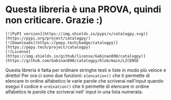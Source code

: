 # Questa libreria è una PROVA, quindi non criticare. Grazie :)
```
[![PyPI version](https://img.shields.io/pypi/v/catalogpy.svg)](https://pypi.org/project/catalogpy/)
[![Downloads](https://pepy.tech/badge/catalogpy)](https://pepy.tech/project/catalogpy)
[![License](https://img.shields.io/github/license/Gabinan890/catalogpy)](https://github.com/Gabinan890/catalogpy/blob/main/LICENSE
```
Questa libreria è fatta per ordinare stringhe testi e liste in modo più veloce e diretto!
Per ora ci sono due funzioni: ```elencation()``` che ti permette di elencare in ordine alfabetico le varie parole che scriverai nell'input quando esegui il codice e ```ordination()``` che ti permette di elencare in ordine alfabetico le parole che scriverai nell' input in una lista numerata.